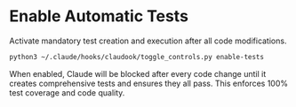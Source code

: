 # Enable Automatic Tests

Activate mandatory test creation and execution after all code modifications.

```bash
python3 ~/.claude/hooks/claudook/toggle_controls.py enable-tests
```

When enabled, Claude will be blocked after every code change until it creates comprehensive tests and ensures they all pass. This enforces 100% test coverage and code quality.
